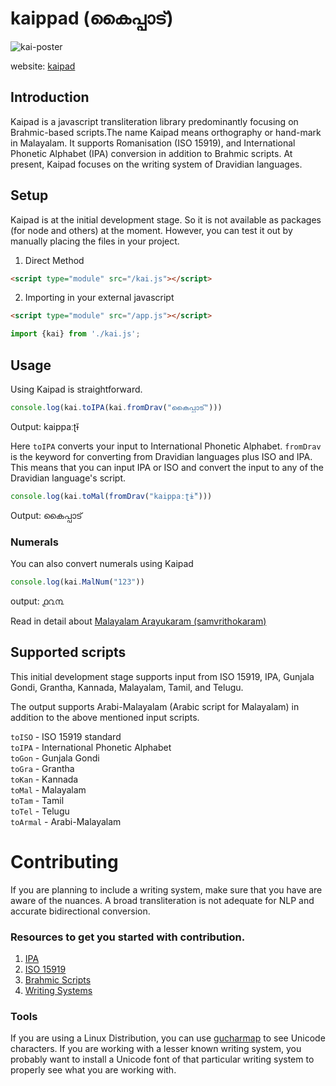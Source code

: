 # kaippad (കൈപ്പാട്)
![kai-poster](https://user-images.githubusercontent.com/98872041/156910172-c156ce38-acc1-4b73-83b5-1c17e1929dca.png)

website: [kaipad](https://projectpacha.github.io/kaipad/) 
## Introduction

Kaipad is a javascript transliteration library predominantly focusing on Brahmic-based scripts.The name Kaipad means orthography or hand-mark in Malayalam. It supports Romanisation (ISO 15919), and International Phonetic Alphabet (IPA) conversion in addition to Brahmic scripts. At present, Kaipad focuses on the writing system of Dravidian languages.

## Setup

Kaipad is at the initial development stage. So it is not available as packages (for node and others) at the moment. However, you can test it out by manually placing the files in your project.

1. Direct Method

```html
<script type="module" src="/kai.js"></script>
```

2. Importing in your external javascript

```html
<script type="module" src="/app.js"></script>
```
```js
import {kai} from './kai.js';
```

## Usage
Using Kaipad is straightforward.
```js
console.log(kai.toIPA(kai.fromDrav("കൈപ്പാട്")))
```
Output: kaippaːʈɨ̆

Here `toIPA` converts your input to International Phonetic Alphabet. 
`fromDrav` is the keyword for converting from Dravidian languages plus ISO and IPA. This means that you can input IPA or ISO and convert the input to any of the Dravidian language's script.

```js
console.log(kai.toMal(fromDrav("kaippaːʈɨ̆")))
```
Output: കൈപ്പാട് 

### Numerals

You can also convert numerals using Kaipad
```js
console.log(kai.MalNum("123"))
```
output: ൧൨൩

Read in detail about [Malayalam Arayukaram (samvrithokaram)](#)

## Supported scripts

This initial development stage supports input from ISO 15919, IPA, Gunjala Gondi, Grantha, Kannada, Malayalam, Tamil, and Telugu.

The output supports Arabi-Malayalam (Arabic script for Malayalam) in addition to the above mentioned input scripts.

`toISO` - ISO 15919 standard <br>
`toIPA` - International Phonetic Alphabet<br>
`toGon` - Gunjala Gondi<br>
`toGra` - Grantha<br>
`toKan` - Kannada<br>
`toMal` - Malayalam<br>
`toTam` - Tamil<br>
`toTel` - Telugu<br>
`toArmal` - Arabi-Malayalam<br>

# Contributing

If you are planning to include a writing system, make sure that you have are aware of the nuances. A broad transliteration is not adequate for NLP and accurate bidirectional conversion.

### Resources to get you started with contribution.
1. [IPA](https://www.internationalphoneticassociation.org/content/full-ipa-chart)
2. [ISO 15919](https://www.iso.org/standard/28333.html)
3. [Brahmic Scripts](https://en.wikipedia.org/wiki/Brahmic_scripts#:~:text=The%20Brahmic%20scripts%2C%20also%20known,in%20the%20form%20of%20Siddha%E1%B9%83.)
4. [Writing Systems](https://en.wikipedia.org/wiki/Writing_system)

### Tools

If you are using a Linux Distribution, you can use [gucharmap](https://wiki.gnome.org/Apps/Gucharmap) to see Unicode characters. If you are working with a lesser known writing system, you probably want to install a Unicode font of that particular writing system to properly see what you are working with.


